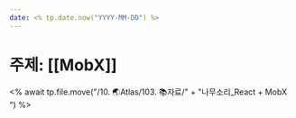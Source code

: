 ```yaml
---
date: <% tp.date.now("YYYY-MM-DD") %>
---
```

# 주제: [[MobX]]
<% await tp.file.move("/10. 🌏Atlas/103. 📚자료/" + "나무소리_React + MobX ") %>